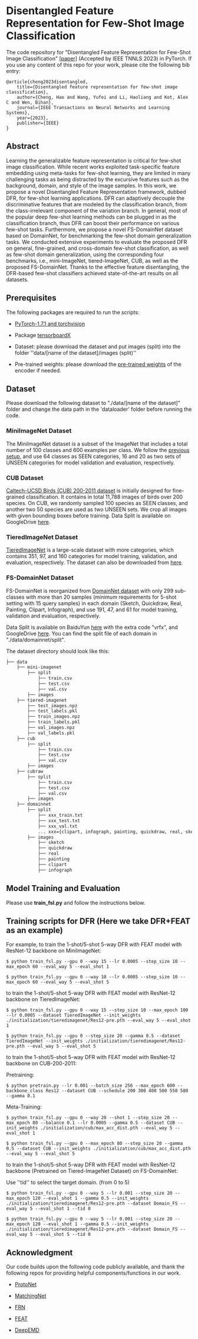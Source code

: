 # Disentangled Feature Representation for Few-Shot Image Classification

The code repository for "Disentangled Feature Representation for Few-Shot Image Classification" [[paper]](https://ieeexplore.ieee.org/abstract/document/10045748) (Accepted by IEEE TNNLS 2023) in PyTorch. If you use any content of this repo for your work, please cite the following bib entry:

    @article{cheng2023disentangled,
        title={Disentangled feature representation for few-shot image classification},
        author={Cheng, Hao and Wang, Yufei and Li, Haoliang and Kot, Alex C and Wen, Bihan},
        journal={IEEE Transactions on Neural Networks and Learning Systems},
        year={2023},
        publisher={IEEE}
    }

## Abstract

Learning the generalizable feature representation is critical for few-shot image classification. While recent works exploited task-specific feature embedding using meta-tasks for few-shot learning, they are limited in many challenging tasks as being distracted by the excursive features such as the background, domain, and style of the image samples. In this work, we propose a novel Disentangled Feature Representation framework, dubbed DFR, for few-shot learning applications. DFR can adaptively decouple the discriminative features that are modeled by the classification branch, from the class-irrelevant component of the variation branch. In general, most of the popular deep few-shot learning methods can be plugged in as the classification branch, thus DFR can boost their performance on various few-shot tasks. Furthermore, we propose a novel FS-DomainNet dataset based on DomainNet, for benchmarking the few-shot domain generalization tasks. We conducted extensive experiments to evaluate the proposed DFR on general, fine-grained, and cross-domain few-shot classification, as well as few-shot domain generalization, using the corresponding four benchmarks, i.e., mini-ImageNet, tiered-ImageNet, CUB, as well as the proposed FS-DomainNet. Thanks to the effective feature disentangling, the DFR-based few-shot classifiers achieved state-of-the-art results on all datasets.


## Prerequisites

The following packages are required to run the scripts:

- [PyTorch-1.7.1 and torchvision](https://pytorch.org)

- Package [tensorboardX](https://github.com/lanpa/tensorboardX)

- Dataset: please download the dataset and put images (split) into the folder ''data/[name of the dataset]/images (split)''

- Pre-trained weights: please download the [pre-trained weights](https://drive.google.com/file/d/1HYceUi21WTB9o690Rc1uevy0cNievVmb/view?usp=sharing) of the encoder if needed.

## Dataset

Please download the following dataset to "./data/[name of the dataset]" folder and change the data path in the 'dataloader' folder before running the code.

### MiniImageNet Dataset

The MiniImageNet dataset is a subset of the ImageNet that includes a total number of 100 classes and 600 examples per class. We follow the [previous setup](https://github.com/twitter/meta-learning-lstm), and use 64 classes as SEEN categories, 16 and 20 as two sets of UNSEEN categories for model validation and evaluation, respectively.

### CUB Dataset
[Caltech-UCSD Birds (CUB) 200-2011 dataset](http://www.vision.caltech.edu/visipedia/CUB-200-2011.html) is initially designed for fine-grained classification. It contains in total 11,788 images of birds over 200 species. On CUB, we randomly sampled 100 species as SEEN classes, and another two 50 species are used as two UNSEEN sets. We crop all images with given bounding boxes before training. Data Split is available on GoogleDrive [here]([https://drive.google.com/file/d/1H3PsLXR6sJK6dKTIOpP3qznsypAQ4Ix6/view?usp=sharing](https://drive.google.com/file/d/1fXflwCYcr9VXu66eMASb9eUy2EHBP58g/view?usp=sharing)).


### TieredImageNet Dataset
[TieredImageNet](https://github.com/renmengye/few-shot-ssl-public) is a large-scale dataset  with more categories, which contains 351, 97, and 160 categories for model training, validation, and evaluation, respectively. The dataset can also be downloaded from [here](https://github.com/kjunelee/MetaOptNet).

### FS-DomainNet Dataset

FS-DomainNet is reorganized from [DomainNet dataset](http://ai.bu.edu/M3SDA/#dataset) with only 299 sub-classes with more than 20 samples (minimum requirements for 5-shot setting with 15 query samples) in each domain (Sketch, Quickdraw, Real, Painting, Clipart, Infograph), and use 191, 47, and 61 for model training, validation and evaluation, respectively. 

Data Split is available on BaiduYun [here](https://pan.baidu.com/s/1AL3EcAbUXDsEu4VQ2_AIWA) with the extra code "vrfx", and GoogleDrive [here](https://drive.google.com/file/d/1H3PsLXR6sJK6dKTIOpP3qznsypAQ4Ix6/view?usp=sharing). You can find the split file of each domain in "./data/domainnet/split".


The dataset directory should look like this:
```bash
├── data
    ├── mini-imagenet
        ├── split
            ├── train.csv
            ├── test.csv
            ├── val.csv
        ├── images
    ├── tiered-imagenet
        ├── test_images.npz
        ├── test_labels.pkl   
        ├── train_images.npz  
        ├── train_labels.pkl
        ├── val_images.npz
        ├── val_labels.pkl
    ├── cub
        ├── split
            ├── train.csv
            ├── test.csv
            ├── val.csv
        ├── images
    ├── cubraw
        ├── split
            ├── train.csv
            ├── test.csv
            ├── val.csv       
        ├── images
    ├── domainnet
        ├── split
            ├── xxx_train.txt
            ├── xxx_test.txt
            ├── xxx_val.txt
            ... xxx={clipart, infograph, painting, quickdraw, real, sketch}
        ├── images
            ├── sketch
            ├── quickdraw
            ├── real
            ├── painting
            ├── clipart
            ├── infograph
```


## Model Training and Evaluation
Please use **train_fsl.py** and follow the instructions below.


## Training scripts for DFR (Here we take DFR+FEAT as an example)

For example, to train the 1-shot/5-shot 5-way DFR with FEAT model with ResNet-12 backbone on MiniImageNet:

    $ python train_fsl.py --gpu 0 --way 15 --lr 0.0005 --step_size 10 --max_epoch 60 --eval_way 5 --eval_shot 1

    $ python train_fsl.py --gpu 0 --way 10 --lr 0.0005 --step_size 10 --max_epoch 60 --eval_way 5 --eval_shot 5

to train the 1-shot/5-shot 5-way DFR with FEAT model with ResNet-12 backbone on TieredImageNet:

    $ python train_fsl.py --gpu 0 --way 15 --step_size 10 --max_epoch 100 --lr 0.0005 --dataset TieredImageNet --init_weights ./initialization/tieredimagenet/Res12-pre.pth --eval_way 5 --eval_shot 1

    $ python train_fsl.py --gpu 0 --step_size 20 --gamma 0.5 --dataset TieredImageNet --init_weights ./initialization/tieredimagenet/Res12-pre.pth --eval_way 5 --eval_shot 5

to train the 1-shot/5-shot 5-way DFR with FEAT model with ResNet-12 backbone on CUB-200-2011:

Pretraining:

    $ python pretrain.py --lr 0.001 --batch_size 256 --max_epoch 600 --backbone_class Res12 --dataset CUB --schedule 200 300 400 500 550 580 --gamma 0.1

Meta-Training:

    $ python train_fsl.py --gpu 0 --way 20 --shot 1 --step_size 20 --max_epoch 80 --balance 0.1 --lr 0.0005 --gamma 0.5 --dataset CUB --init_weights ./initialization/cub/max_acc_dist.pth --eval_way 5 --eval_shot 1

    $ python train_fsl.py --gpu 0 --max_epoch 80 --step_size 20 --gamma 0.5 --dataset CUB --init_weights ./initialization/cub/max_acc_dist.pth --eval_way 5 --eval_shot 5 

to train the 1-shot/5-shot 5-way DFR with FEAT model with ResNet-12 backbone (Pretrained on Tiered-ImageNet Dataset) on FS-DomainNet:

Use ''tid'' to select the target domain. (from 0 to 5)

    $ python train_fsl.py --gpu 0 --way 5 --lr 0.001 --step_size 20 --max_epoch 120 --eval_shot 1 --gamma 0.5 --init_weights ./initialization/tieredimagenet/Res12-pre.pth --dataset Domain_FS --eval_way 5 --eval_shot 1 --tid 0 

    $ python train_fsl.py --gpu 0 --way 5 --lr 0.001 --step_size 20 --max_epoch 120 --eval_shot 1 --gamma 0.5 --init_weights ./initialization/tieredimagenet/Res12-pre.pth --dataset Domain_FS --eval_way 5 --eval_shot 5 --tid 0 

## Acknowledgment

Our code builds upon the following code publicly available, and thank the following repos for providing helpful components/functions in our work.

- [ProtoNet](https://github.com/cyvius96/prototypical-network-pytorch)

- [MatchingNet](https://github.com/gitabcworld/MatchingNetworks)

- [FRN](https://github.com/Tsingularity/FRN)

- [FEAT](https://github.com/Sha-Lab/FEAT)

- [DeepEMD](https://github.com/icoz69/DeepEMD)
